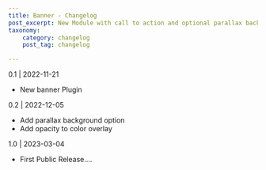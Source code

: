 ```yaml
---
title: Banner - Changelog
post_excerpt: New Module with call to action and optional parallax background.
taxonomy:
    category: changelog
    post_tag: changelog

---
```


0.1 | 2022-11-21
* New banner Plugin

0.2 | 2022-12-05
* Add parallax background option
* Add opacity to color overlay

1.0 | 2023-03-04
* First Public Release....
